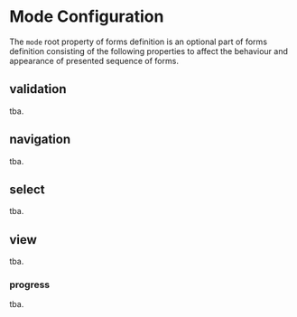 # Mode Configuration

The `mode` root property of forms definition is an optional part of forms definition consisting of the following properties to affect the behaviour and appearance of presented sequence of forms.

## validation

tba.

## navigation

tba.

## select

tba.

## view

tba.

### progress

tba.
